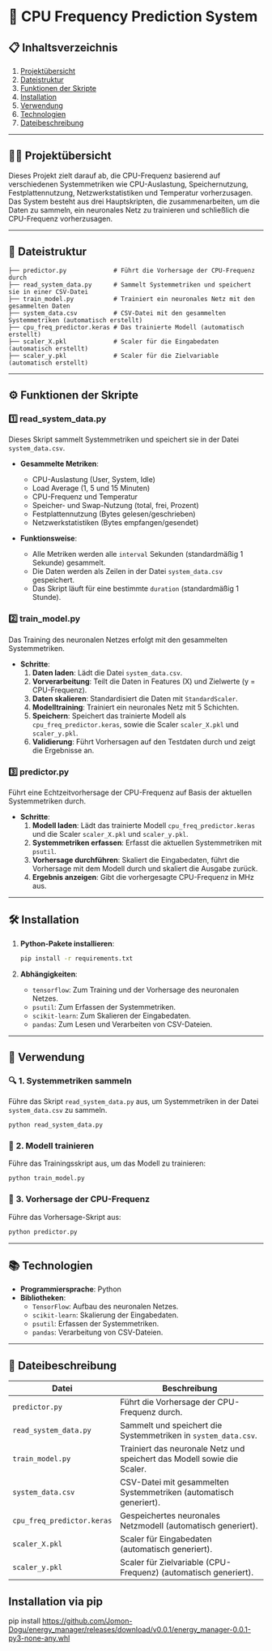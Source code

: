 
# 📘 CPU Frequency Prediction System

## 📋 **Inhaltsverzeichnis**
1. [Projektübersicht](#projektübersicht)
2. [Dateistruktur](#dateistruktur)
3. [Funktionen der Skripte](#funktionen-der-skripte)
4. [Installation](#installation)
5. [Verwendung](#verwendung)
6. [Technologien](#technologien)
7. [Dateibeschreibung](#dateibeschreibung)

---

## 🧑‍💻 **Projektübersicht**
Dieses Projekt zielt darauf ab, die CPU-Frequenz basierend auf verschiedenen Systemmetriken wie CPU-Auslastung, Speichernutzung, Festplattennutzung, Netzwerkstatistiken und Temperatur vorherzusagen. Das System besteht aus drei Hauptskripten, die zusammenarbeiten, um die Daten zu sammeln, ein neuronales Netz zu trainieren und schließlich die CPU-Frequenz vorherzusagen.

---

## 📁 **Dateistruktur**
```
├── predictor.py             # Führt die Vorhersage der CPU-Frequenz durch
├── read_system_data.py      # Sammelt Systemmetriken und speichert sie in einer CSV-Datei
├── train_model.py           # Trainiert ein neuronales Netz mit den gesammelten Daten
├── system_data.csv          # CSV-Datei mit den gesammelten Systemmetriken (automatisch erstellt)
├── cpu_freq_predictor.keras # Das trainierte Modell (automatisch erstellt)
├── scaler_X.pkl             # Scaler für die Eingabedaten (automatisch erstellt)
├── scaler_y.pkl             # Scaler für die Zielvariable (automatisch erstellt)
```

---

## ⚙️ **Funktionen der Skripte**

### 1️⃣ **read_system_data.py**
Dieses Skript sammelt Systemmetriken und speichert sie in der Datei `system_data.csv`.

- **Gesammelte Metriken**:
  - CPU-Auslastung (User, System, Idle)
  - Load Average (1, 5 und 15 Minuten)
  - CPU-Frequenz und Temperatur
  - Speicher- und Swap-Nutzung (total, frei, Prozent)
  - Festplattennutzung (Bytes gelesen/geschrieben)
  - Netzwerkstatistiken (Bytes empfangen/gesendet)

- **Funktionsweise**:
  - Alle Metriken werden alle `interval` Sekunden (standardmäßig 1 Sekunde) gesammelt.
  - Die Daten werden als Zeilen in der Datei `system_data.csv` gespeichert.
  - Das Skript läuft für eine bestimmte `duration` (standardmäßig 1 Stunde).

### 2️⃣ **train_model.py**
Das Training des neuronalen Netzes erfolgt mit den gesammelten Systemmetriken.

- **Schritte**:
  1. **Daten laden**: Lädt die Datei `system_data.csv`.
  2. **Vorverarbeitung**: Teilt die Daten in Features (X) und Zielwerte (y = CPU-Frequenz).
  3. **Daten skalieren**: Standardisiert die Daten mit `StandardScaler`.
  4. **Modelltraining**: Trainiert ein neuronales Netz mit 5 Schichten.
  5. **Speichern**: Speichert das trainierte Modell als `cpu_freq_predictor.keras`, sowie die Scaler `scaler_X.pkl` und `scaler_y.pkl`.
  6. **Validierung**: Führt Vorhersagen auf den Testdaten durch und zeigt die Ergebnisse an.

### 3️⃣ **predictor.py**
Führt eine Echtzeitvorhersage der CPU-Frequenz auf Basis der aktuellen Systemmetriken durch.

- **Schritte**:
  1. **Modell laden**: Lädt das trainierte Modell `cpu_freq_predictor.keras` und die Scaler `scaler_X.pkl` und `scaler_y.pkl`.
  2. **Systemmetriken erfassen**: Erfasst die aktuellen Systemmetriken mit `psutil`.
  3. **Vorhersage durchführen**: Skaliert die Eingabedaten, führt die Vorhersage mit dem Modell durch und skaliert die Ausgabe zurück.
  4. **Ergebnis anzeigen**: Gibt die vorhergesagte CPU-Frequenz in MHz aus.

---

## 🛠️ **Installation**
1. **Python-Pakete installieren**:
   ```bash
   pip install -r requirements.txt
   ```

2. **Abhängigkeiten**:
   - `tensorflow`: Zum Training und der Vorhersage des neuronalen Netzes.
   - `psutil`: Zum Erfassen der Systemmetriken.
   - `scikit-learn`: Zum Skalieren der Eingabedaten.
   - `pandas`: Zum Lesen und Verarbeiten von CSV-Dateien.

---

## 🚀 **Verwendung**

### 🔍 **1. Systemmetriken sammeln**
Führe das Skript `read_system_data.py` aus, um Systemmetriken in der Datei `system_data.csv` zu sammeln.
```bash
python read_system_data.py
```

### 📘 **2. Modell trainieren**
Führe das Trainingsskript aus, um das Modell zu trainieren:
```bash
python train_model.py
```

### 🤖 **3. Vorhersage der CPU-Frequenz**
Führe das Vorhersage-Skript aus:
```bash
python predictor.py
```

---

## 📚 **Technologien**
- **Programmiersprache**: Python
- **Bibliotheken**:
  - `TensorFlow`: Aufbau des neuronalen Netzes.
  - `scikit-learn`: Skalierung der Eingabedaten.
  - `psutil`: Erfassen der Systemmetriken.
  - `pandas`: Verarbeitung von CSV-Dateien.

---

## 📄 **Dateibeschreibung**
| **Datei**          | **Beschreibung**                                   |
|-------------------|---------------------------------------------------|
| `predictor.py`     | Führt die Vorhersage der CPU-Frequenz durch.        |
| `read_system_data.py` | Sammelt und speichert die Systemmetriken in `system_data.csv`. |
| `train_model.py`   | Trainiert das neuronale Netz und speichert das Modell sowie die Scaler. |
| `system_data.csv`  | CSV-Datei mit gesammelten Systemmetriken (automatisch generiert). |
| `cpu_freq_predictor.keras` | Gespeichertes neuronales Netzmodell (automatisch generiert). |
| `scaler_X.pkl`     | Scaler für Eingabedaten (automatisch generiert).    |
| `scaler_y.pkl`     | Scaler für Zielvariable (CPU-Frequenz) (automatisch generiert). |


## **Installation via pip**

pip install https://github.com/Jomon-Dogu/energy_manager/releases/download/v0.0.1/energy_manager-0.0.1-py3-none-any.whl